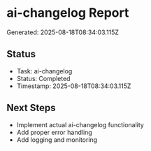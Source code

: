 # ai-changelog Report

Generated: 2025-08-18T08:34:03.115Z

## Status
- Task: ai-changelog
- Status: Completed
- Timestamp: 2025-08-18T08:34:03.115Z

## Next Steps
- Implement actual ai-changelog functionality
- Add proper error handling
- Add logging and monitoring
